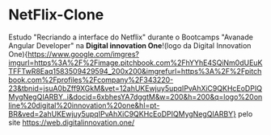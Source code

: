 # NetFlix-Clone
Estudo "Recriando a interface do Netflix" durante o Bootcamps "Avanade Angular Developer" na **Digital innovation One**!(logo da Digital Innovation One){https://www.google.com/imgres?imgurl=https%3A%2F%2Fimage.pitchbook.com%2FhYYhE4SQiNm0dUEuKTFFTwR8Eaq1583509429594_200x200&imgrefurl=https%3A%2F%2Fpitchbook.com%2Fprofiles%2Fcompany%2F343220-23&tbnid=jsuA0bZff9XGkM&vet=12ahUKEwjuy5upqIPvAhXiC9QKHcEoDPIQMygNegQIARBY..i&docid=6xbhesYA7dggtM&w=200&h=200&q=logo%20online%20digital%20innovation%20one&hl=pt-BR&ved=2ahUKEwjuy5upqIPvAhXiC9QKHcEoDPIQMygNegQIARBY} pelo site <https://web.digitalinnovation.one/>
